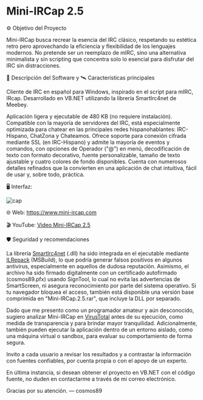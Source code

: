 # Mini-IRCap 2.5

⚙️ Objetivo del Proyecto

Mini-IRCap busca recrear la esencia del IRC clásico, respetando su estética retro pero aprovechando la eficiencia y flexibilidad de los lenguajes modernos. No pretende ser un reemplazo de mIRC, sino una alternativa minimalista y sin scripting que concentra solo lo esencial para disfrutar del IRC sin distracciones.

🧩 Descripción del Software y 🛰️ Características principales

Cliente de IRC en español para Windows, inspirado en el script para mIRC, IRcap. Desarrollado en VB.NET utilizando la librería SmartIrc4net de Meebey.

Aplicación ligera y ejecutable de 480 KB (no requiere instalación). Compatible con la mayoría de servidores del IRC, está especialmente optimizada para chatear en las principales redes hispanohablantes: IRC-Hispano, ChatZona y Chateamos. Ofrece soporte para conexión cifrada mediante SSL (en IRC-Hispano) y admite la mayoría de eventos y comandos, con opciones de Operador ("@") en menú, decodificación de texto con formato decorativo, fuente personalizable, tamaño de texto ajustable y cuatro colores de fondo disponibles. Cuenta con numerosos detalles refinados que la convierten en una aplicación de chat intuitiva, fácil de usar y, sobre todo, práctica.

🖥️ Interfaz:

![cap](https://github.com/user-attachments/assets/eba349d5-1b3e-4262-947e-ad6496a32b66)

🌐 Web: https://www.mini-ircap.com

🎬 YouTube: [Video Mini-IRCap 2.5](https://www.youtube.com/watch?v=canENWhkpyU)

🛡️ Seguridad y recomendaciones

La librería [SmartIrc4net](https://github.com/meebey/SmartIrc4net) (.dll) ha sido integrada en el ejecutable mediante [ILRepack](https://github.com/ravibpatel/ILRepack.Lib.MSBuild.Task) (MSBuild), lo que podría generar falsos positivos en algunos antivirus, especialmente en aquellos de dudosa reputación. Asimismo, el archivo ha sido firmado digitalmente con un certificado autofirmado (cosmos89.pfx) usando SignTool, lo cual no evita las advertencias de SmartScreen, ni asegura reconocimiento por parte del sistema operativo. Si tu navegador bloquea el acceso, también está disponible una versión base comprimida en "Mini-IRCap.2.5.rar", que incluye la DLL por separado.

Dado que me presento como un programador amateur y aún desconocido, sugiero analizar Mini-IRCap en [VirusTotal](https://www.virustotal.com/) antes de su ejecución, como medida de transparencia y para brindar mayor tranquilidad. Adicionalmente, también pueden ejecutar la aplicación dentro de un entorno aislado, como una máquina virtual o sandbox, para evaluar su comportamiento de forma segura.

Invito a cada usuario a revisar los resultados y a contrastar la información con fuentes confiables, por cuenta propia o con el apoyo de un experto.

En última instancia, si desean obtener el proyecto en VB.NET con el código fuente, no duden en contactarme a través de mi correo electrónico.

Gracias por su atención. — cosmos89
